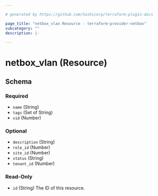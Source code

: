 ```yaml
---

# generated by https://github.com/hashicorp/terraform-plugin-docs

page_title: "netbox_vlan Resource - terraform-provider-netbox"
subcategory: ""
description: |-
  
---
```


# netbox_vlan (Resource)

<!-- schema generated by tfplugindocs -->

## Schema

### Required

- `name` (String)
- `tags` (Set of String)
- `vid` (Number)

### Optional

- `description` (String)
- `role_id` (Number)
- `site_id` (Number)
- `status` (String)
- `tenant_id` (Number)

### Read-Only

- `id` (String) The ID of this resource.


